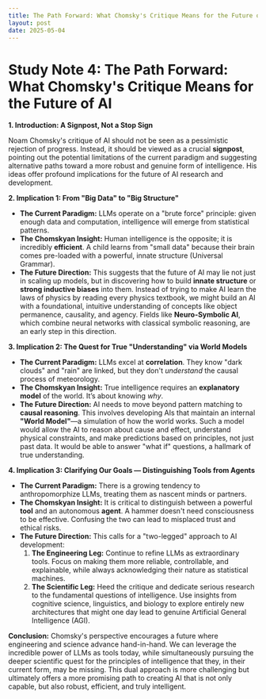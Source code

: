 ```yaml
---
title: The Path Forward: What Chomsky's Critique Means for the Future of AI
layout: post
date: 2025-05-04
---
```



# **Study Note 4: The Path Forward: What Chomsky's Critique Means for the Future of AI**

**1. Introduction: A Signpost, Not a Stop Sign**

Noam Chomsky's critique of AI should not be seen as a pessimistic rejection of progress. Instead, it should be viewed as a crucial **signpost**, pointing out the potential limitations of the current paradigm and suggesting alternative paths toward a more robust and genuine form of intelligence. His ideas offer profound implications for the future of AI research and development.

**2. Implication 1: From "Big Data" to "Big Structure"**

*   **The Current Paradigm:** LLMs operate on a "brute force" principle: given enough data and computation, intelligence will emerge from statistical patterns.
*   **The Chomskyan Insight:** Human intelligence is the opposite; it is incredibly **efficient**. A child learns from "small data" because their brain comes pre-loaded with a powerful, innate structure (Universal Grammar).
*   **The Future Direction:** This suggests that the future of AI may lie not just in scaling up models, but in discovering how to build **innate structure** or **strong inductive biases** into them. Instead of trying to make AI learn the laws of physics by reading every physics textbook, we might build an AI with a foundational, intuitive understanding of concepts like object permanence, causality, and agency. Fields like **Neuro-Symbolic AI**, which combine neural networks with classical symbolic reasoning, are an early step in this direction.

**3. Implication 2: The Quest for True "Understanding" via World Models**

*   **The Current Paradigm:** LLMs excel at **correlation**. They know "dark clouds" and "rain" are linked, but they don't *understand* the causal process of meteorology.
*   **The Chomskyan Insight:** True intelligence requires an **explanatory model** of the world. It’s about knowing *why*.
*   **The Future Direction:** AI needs to move beyond pattern matching to **causal reasoning**. This involves developing AIs that maintain an internal **"World Model"**—a simulation of how the world works. Such a model would allow the AI to reason about cause and effect, understand physical constraints, and make predictions based on principles, not just past data. It would be able to answer "what if" questions, a hallmark of true understanding.

**4. Implication 3: Clarifying Our Goals — Distinguishing Tools from Agents**

*   **The Current Paradigm:** There is a growing tendency to anthropomorphize LLMs, treating them as nascent minds or partners.
*   **The Chomskyan Insight:** It is critical to distinguish between a powerful **tool** and an autonomous **agent**. A hammer doesn't need consciousness to be effective. Confusing the two can lead to misplaced trust and ethical risks.
*   **The Future Direction:** This calls for a "two-legged" approach to AI development:
    1.  **The Engineering Leg:** Continue to refine LLMs as extraordinary tools. Focus on making them more reliable, controllable, and explainable, while always acknowledging their nature as statistical machines.
    2.  **The Scientific Leg:** Heed the critique and dedicate serious research to the fundamental questions of intelligence. Use insights from cognitive science, linguistics, and biology to explore entirely new architectures that might one day lead to genuine Artificial General Intelligence (AGI).

**Conclusion:** Chomsky's perspective encourages a future where engineering and science advance hand-in-hand. We can leverage the incredible power of LLMs as tools today, while simultaneously pursuing the deeper scientific quest for the principles of intelligence that they, in their current form, may be missing. This dual approach is more challenging but ultimately offers a more promising path to creating AI that is not only capable, but also robust, efficient, and truly intelligent.